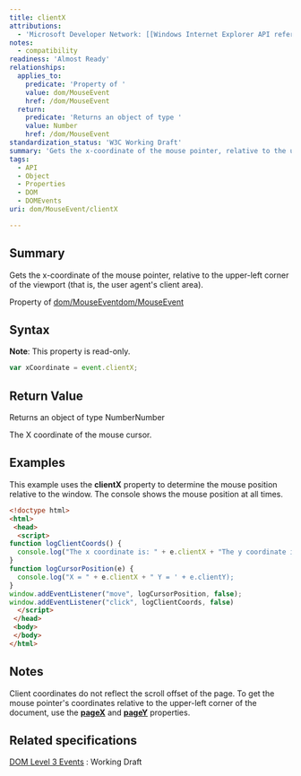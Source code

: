 ```yaml
---
title: clientX
attributions:
  - 'Microsoft Developer Network: [[Windows Internet Explorer API reference](http://msdn.microsoft.com/en-us/library/ie/hh828809%28v=vs.85%29.aspx) Article]'
notes:
  - compatibility
readiness: 'Almost Ready'
relationships:
  applies_to:
    predicate: 'Property of '
    value: dom/MouseEvent
    href: /dom/MouseEvent
  return:
    predicate: 'Returns an object of type '
    value: Number
    href: /dom/MouseEvent
standardization_status: 'W3C Working Draft'
summary: 'Gets the x-coordinate of the mouse pointer, relative to the upper-left corner of the viewport (that is, the user agent''s client area).'
tags:
  - API
  - Object
  - Properties
  - DOM
  - DOMEvents
uri: dom/MouseEvent/clientX

---
```

## <span>Summary</span>

Gets the x-coordinate of the mouse pointer, relative to the upper-left corner of the viewport (that is, the user agent's client area).

Property of [dom/MouseEvent](/dom/MouseEvent)[dom/MouseEvent](/dom/MouseEvent)

## <span>Syntax</span>

**Note**: This property is read-only.

``` js
var xCoordinate = event.clientX;
```

## <span>Return Value</span>

Returns an object of type NumberNumber

The X coordinate of the mouse cursor.

## <span>Examples</span>

This example uses the **clientX** property to determine the mouse position relative to the window. The console shows the mouse position at all times.

``` html
<!doctype html>
<html>
 <head>
  <script>
function logClientCoords() {
  console.log("The x coordinate is: " + e.clientX + "The y coordinate is: " + e.clientY);
}
function logCursorPosition(e) {
  console.log("X = " + e.clientX + " Y = ' + e.clientY);
}
window.addEventListener("move", logCursorPosition, false);
window.addEventListener("click", logClientCoords, false)
  </script>
 </head>
 <body>
 </body>
</html>
```

## <span>Notes</span>

Client coordinates do not reflect the scroll offset of the page. To get the mouse pointer's coordinates relative to the upper-left corner of the document, use the [**pageX**](/css/cssom/properties/pageX) and [**pageY**](/css/cssom/properties/pageY) properties.

## <span>Related specifications</span>

[DOM Level 3 Events](http://www.w3.org/TR/DOM-Level-3-Events/)
:   Working Draft
